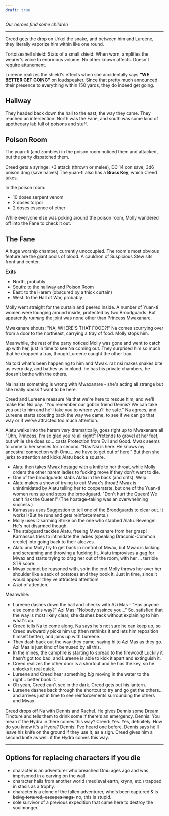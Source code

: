 ```yaml
---
draft: true
---
```

*Our heroes find some children*

---

Creed gets the drop on Urkel the snake, and between him and Lureene, they literally vaporize him within like one round.

Tortoiseshell shield:
Stats of a small shield.
When worn, amplifies the wearer's voice to enormous volume.
    No other known affects. Doesn't require attunement.

Lureene realizes the shield's effects when she accidentally says **"WE BETTER GET GOING"** on loudspeaker.
Since that pretty much announced their presence to everything within 150 yards, they do indeed get going.

## Hallway

They headed back down the hall to the east, the way they came.
They reached an intersection: North was the Fane, and south was some kind of apothecary lab full of poisons and stuff.

## Poison Room

The yuan-ti (and zombies) in the poison room noticed them and attacked, but the party dispatched them.

Creed gets a syringe:
+3 attack (thrown or melee), DC 14 con save, 3d6 poison dmg (save halves)
The yuan-ti also has a **Brass Key**, which Creed takes.

In the poison room:
* 10 doses serpent venom
* 2 doses torpor
* 2 doses essence of ether

While everyone else was poking around the poison room, Molly wandered off into the Fane to check it out.

## The Fane

A huge worship chamber, currently unoccupied. The room's most obvious feature are the giant pools of blood.
A cauldron of Suspicious Stew sits front and center.

**Exits**
* North, probably
* South: to the hallway and Poison Room
* East: to the Harem (obscured by a thick curtain)
* West: to the Hall of War, probably

Molly went straight for the curtain and peered inside.
A number of Yuan-ti women were lounging around inside, protected by two Broodguards.
But apparently *running* the joint was none other than Princess Mwaxanare.

Mwaxanare shouts: "NA, WHERE'S THAT FOOD?!"
Na comes scurrying over from a door to the northeast, carrying a tray of food.
Molly stops him.

Meanwhile, the rest of the party noticed Molly was gone and went to catch up with her, just in time to see Na coming out.
They surprised him so much that he dropped a tray, though Lureene caught the other tray.

Na told what's been happening to him and Mwax.
raz nsi makes snakes bite us every day,
and bathes us in blood.
he has his private chambers, he doesn't bathe with the others.

Na insists something is wrong with Mwaxanare - she's acting all strange but she really *doesn't* want to be here.

Creed and Lureene reassure Na that we're here to rescue him, and we'll make Ras Nsi pay.
"You remember our goblin friend Dennis? We can take you out to him and he'll take you to where you'll be safe."
Na agrees, and Lureene starts scouting back the way we came, to see if we can go that way or if we've attracted too much attention.

Alatu walks into the harem *very* dramatically, goes right up to Mwaxanare all "Ohh, Princess, I'm so glad you're all right!" Pretends to grovel at her feet, but while she does so... casts Protection from Evil and Good.
Mwax seems to come to her senses for a second. "Ras Nsi is here. He knows my ancestral connection with Omu... we have to get out of here."
But then she jerks to attention and kicks Alatu back a square.

* Alatu then takes Mwax hostage with a knife to her throat, while Molly orders the other harem ladies to fucking move if they don't want to die.
* One of the broodguards stabs Alatu in the back (and crits). Welp.
* Alatu makes a show of trying to cut Mwax's throat! Mwax is unintimidated by Alatu telling her to cooperatate, but one of the Yuan-ti women runs up and stops the broodguard. "Don't hurt the Queen! We can't risk the Queen!" (The hostage-taking was an overwhelming success.)
* Karnassus uses Suggestion to tell one of the Broodguards to clear out. It works! (But he runs and gets reinforcements.)
* Molly uses Disarming Strike on the one who stabbed Alatu. Revenge! He's not disarmed though.
* The stabguard tackles Alatu, freeing Mwaxanare from her grasp! Karnassus tries to intimidate the ladies (speaking Draconic-Common creole) into going back to their alcoves.
* Alatu and Molly try to get back in control of Mwax, but Mwax is kicking and screaming and throwing a fucking fit. Alatu improvises a gag for Mwax and starts trying to drag her out of the room, with her ... terrible STR score.
* Mwax cannot be reasoned with, so in the end Molly throws her over her shoulder like a sack of potatoes and they book it. Just in time, since it would appear they've attracted  attention!
* A *lot* of attention.

Meanwhile:
* Lureene dashes down the hall and checks with Azi Mas - "Has anyone else come this way?" Azi Mas: "Nobody sssince you..." So, satisfied that the way is most likely clear, she dashes back without explaining to him what's up.
* Creed tells Na to come along. Na says he's not sure he can keep up, so Creed awkwardly picks him up (then rethinks it and lets him reposition himself better), and joins up with Lureene.
* They dash back out the way they came, saying hi to Azi Mas as they go. Azi Mas is just kind of bemused by all this.
* In the mines, the campfire is starting to spread to the firewood! Luckily it hasn't got too bad, and Lureene is able to kick it apart and extinguish it.
* Creed realizes the other door is a shortcut and he has the key, so he unlocks it real quick.
* Lureene and Creed hear something *big* moving in the water to the right... better book it.
* Oh yeah, Creed can't see in the dark. Creed gets out his lantern.
* Lureene dashes back through the shortcut to try and go get the others... and arrives just in time to see reinforcements surrounding the others and Mwax.


Creed drops off Na with Dennis and Rachel. He gives Dennis some Dream Tincture and tells them to drink some if there's an emergency.
Dennis: You mean if the Hydra in there comes this way?
Creed: Yes. Yes, definitely. How do you know it's a Hydra?
Dennis: I've heard one before.
Dennis says he'll leave his knife on the ground if they use it, as a sign. Creed gives him a second knife as well.
if the Hydra comes this way.


---

## Options for replacing characters if you die

* character is an adventurer who breached Omu ages ago and was imprisoned in a carving on the wall.
* character hails from another world (medieval earth, krynn, etc.) trapped in stasis as a trophy.
* ~~character is a clone of the fallen adventurer, who's been captured & is being tortured, escapes hags.~~ no, this is stupid.
* sole survivor of a previous expedition that came here to destroy the soulmonger.
